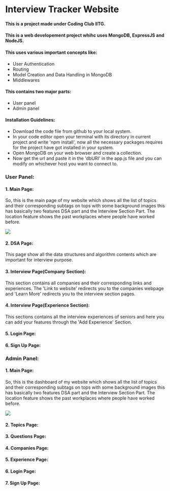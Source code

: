 ﻿# Interview Tracker Website
#### This is a project made under Coding Club IITG.
#### This is a web developement project whihc uses MongoDB, ExpressJS and NodeJS.
#### This uses various important concepts like:
 * User Authentication
 * Routing
 * Model Creation and Data Handling in MongoDB
 * Middlewares
 
#### This contains two major parts:
* User panel
* Admin panel

#### Installation Guidelines:
* Download the code file from github to your local system.
* In your code editor open your terminal with its directory in current project and write 'npm install', now all the necessary packages requires for the project have got installed in your system. 
* Open MongoDB on your web browser and create a collection.
* Now get the url and paste it in the 'dbURI' in the app.js file and you can modify on whichever host you want to connect to.

 ### **User Panel:**
 #### **1. Main Page:**
So, this is the main page of my website which shows all the list of topics and their corresponding subtags on tops with some background images this has basically two features DSA part and the Interview Section Part. The location feature shows the past workplaces where people have worked before.

![](Screenshot/Main.png)

 #### **2. DSA Page:**
 This page show all the data structures and algorithm contents which are important for interview purpose.
 #### **3. Interview Page(Company Section):**
 This section contains all companies and their corresponding links and experiences. The 'Link to website' redirects you to the companies webpage and 'Learn More' redirects you to the interview section pages. 
 #### **4. Interview Page(Experience Section):**
 This sections contains all the interview experiences of seniors and here you can add your features through the 'Add Experience' Section.
 #### **5. Login Page:**
 #### **6. Sign Up Page:**
  ### **Admin Panel:**
 #### **1. Main Page:**
So, this is the dashboard of my website which shows all the list of topics and their corresponding subtags on tops with some background images this has basically two features DSA part and the Interview Section Part. The location feature shows the past workplaces where people have worked before.

![](Screenshot/Main.png)

 #### **2. Topics Page:**
 #### **3. Questions Page:**
 #### **4. Companies Page:**
 #### **5. Experience Page:**
 #### **6. Login Page:**
 #### **7. Sign Up Page:**
